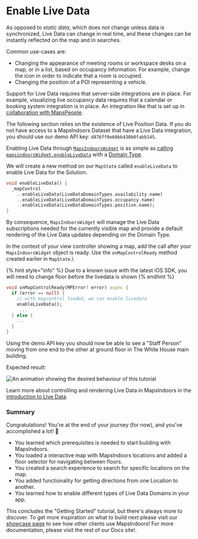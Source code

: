 # Enable Live Data

As opposed to _static data_, which does not change unless data is synchronized, Live Data can change in real time, and these changes can be instantly reflected on the map and in searches.

Common use-cases are:

* Changing the appearance of meeting rooms or workspace desks on a map, or in a list, based on occupancy information. For example, change the icon in order to indicate that a room is occupied.
* Changing the position of a POI representing a vehicle.

Support for Live Data requires that server-side integrations are in place. For example, visualizing live occupancy data requires that a calendar or booking system integration is in place. An integration like that is set up in [collaboration with MapsPeople](https://www.mapspeople.com/mapsindoors-integrations/).

The following section relies on the existence of Live Position Data. If you do not have access to a MapsIndoors Dataset that have a Live Data integration, you should use our demo API key: `d876ff0e60bb430b8fabb145`.

Enabling Live Data through [`MapsIndoorsWidget`](https://pub.dev/documentation/mapsindoors\_googlemaps/latest/mapsindoors/MapsIndoorsWidget-class.html) is as simple as [calling `mapsindoorsWidget.enableLiveData`](https://pub.dev/documentation/mapsindoors\_googlemaps/latest/mapsindoors/MapsIndoorsWidget/enableLiveData.html) with a [Domain Type](https://pub.dev/documentation/mapsindoors\_googlemaps/latest/mapsindoors/LiveDataDomainTypes.html).

We will create a new method on our `MapState` called `enableLiveData` to enable Live Data for the Solution.

```dart
void enableLiveData() {
  _mapControl
    ..enableLiveData(LiveDataDomainTypes.availability.name)
    ..enableLiveData(LiveDataDomainTypes.occupancy.name)
    ..enableLiveData(LiveDataDomainTypes.position.name);
}
```

By consequence, `MapsIndoorsWidget` will manage the Live Data subscriptions needed for the currently visible map and provide a default rendering of the Live Data updates depending on the Domain Type.

In the context of your view controller showing a map, add the call after your `MapsIndoorsWidget` object is ready. Use the `onMapControlReady` method created earlier in `MapState`.\

{% hint style="info" %}
Due to a known issue with the latest iOS SDK, you will need to change floor before the livedata is shown
{% endhint %}

```dart
void onMapControlReady(MPError? error) async {
  if (error == null) {
    // with mapcontrol loaded, we can enable livedata
    enableLiveData();
     ...
  } else {
    ...
  }
}
```

Using the demo API key you should now be able to see a "Staff Person" moving from one end to the other at ground floor in The White House main building.

Expected result:

![An animation showing the desired behaviour of this tutorial](https://docs.mapsindoors.com/img/getting-started/flutter\_livedata.gif)

Learn more about controlling and rendering Live Data in MapsIndoors in the [introduction to Live Data](https://docs.mapsindoors.com/live-data-intro/).

### Summary[​](https://docs.mapsindoors.com/getting-started/flutter/livedata#summary) <a href="#summary" id="summary"></a>

Congratulations! You're at the end of your journey (for now), and you've accomplished a lot! 🎉

* You learned which prerequisites is needed to start building with MapsIndoors.
* You loaded a interactive map with MapsIndoors locations and added a floor selector for navigating between floors.
* You created a search experience to search for specific locations on the map.
* You added functionality for getting directions from one Location to another.
* You learned how to enable different types of Live Data Domains in your app.

This concludes the "Getting Started" tutorial, but there's always more to discover. To get more inspiration on what to build next please visit our [showcase page](https://www.mapspeople.com/showcases) to see how other clients use MapsIndoors! For more documentation, please visit the rest of our Docs site!.

[\
](https://docs.mapsindoors.com/getting-started/flutter/directions)
